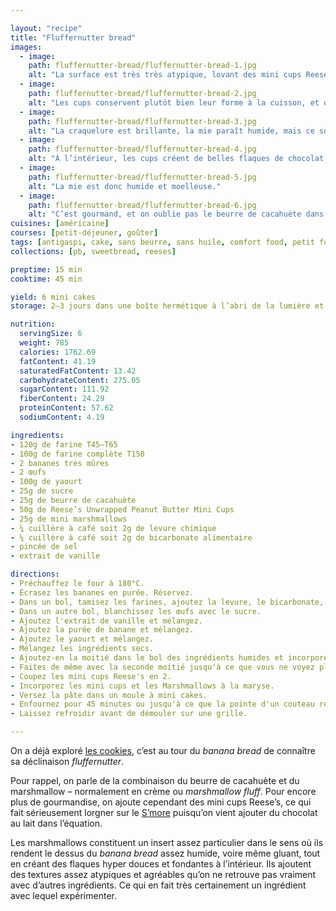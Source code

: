 ```yaml
---

layout: "recipe"
title: "Fluffernutter bread"
images:
  - image:
    path: fluffernutter-bread/fluffernutter-bread-1.jpg
    alt: "La surface est très très atypique, lovant des mini cups Reese’s, avec des fissures encore très humides, qu’on dirait crues."
  - image:
    path: fluffernutter-bread/fluffernutter-bread-2.jpg
    alt: "Les cups conservent plutôt bien leur forme à la cuisson, et offrent une mâche agréable."
  - image:
    path: fluffernutter-bread/fluffernutter-bread-3.jpg
    alt: "La craquelure est brillante, la mie paraît humide, mais ce sont les marshmallows qui font cet effet."
  - image:
    path: fluffernutter-bread/fluffernutter-bread-4.jpg
    alt: "À l’intérieur, les cups créent de belles flaques de chocolat. On le devine à peine, mais elles s’accompagnent de glaques de marshmallow."
  - image:
    path: fluffernutter-bread/fluffernutter-bread-5.jpg
    alt: "La mie est donc humide et moelleuse."
  - image:
    path: fluffernutter-bread/fluffernutter-bread-6.jpg
    alt: "C’est gourmand, et on oublie pas le beurre de cacahuète dans la pâte."
cuisines: [américaine]
courses: [petit-déjeuner, goûter]
tags: [antigaspi, cake, sans beurre, sans huile, comfort food, petit format]
collections: [pb, sweetbread, reeses]

preptime: 15 min
cooktime: 45 min

yield: 6 mini cakes
storage: 2–3 jours dans une boîte hermétique à l’abri de la lumière et de la chaleur. 5 jours au frigo. 2 mois au congélateur.

nutrition:
  servingSize: 6
  weight: 785
  calories: 1762.69
  fatContent: 41.19
  saturatedFatContent: 13.42
  carbohydrateContent: 275.05
  sugarContent: 111.92
  fiberContent: 24.29
  proteinContent: 57.62
  sodiumContent: 4.19

ingredients:
- 120g de farine T45–T65
- 100g de farine complète T150
- 2 bananes très mûres
- 2 œufs
- 100g de yaourt
- 25g de sucre
- 25g de beurre de cacahuète
- 50g de Reese’s Unwrapped Peanut Butter Mini Cups
- 25g de mini marshmallows
- ¼ cuillère à café soit 2g de levure chimique
- ¼ cuillère à café soit 2g de bicarbonate alimentaire
- pincée de sel
- extrait de vanille

directions:
- Préchauffez le four à 180°C.
- Écrasez les bananes en purée. Réservez.
- Dans un bol, tamisez les farines, ajoutez la levure, le bicarbonate, et le sel sans les mettre en contact.
- Dans un autre bol, blanchissez les œufs avec le sucre. 
- Ajoutez l'extrait de vanille et mélangez.
- Ajoutez la purée de banane et mélangez. 
- Ajoutez le yaourt et mélangez. 
- Mélangez les ingrédients secs. 
- Ajoutez-en la moitié dans le bol des ingrédients humides et incorporez délicatement à la maryse. 
- Faites de même avec la seconde moitié jusqu'à ce que vous ne voyez plus de grumeaux.
- Coupez les mini cups Reese's en 2.
- Incorporez les mini cups et les Marshmallows à la maryse.
- Versez la pâte dans un moule à mini cakes.
- Enfournez pour 45 minutes ou jusqu'à ce que la pointe d'un couteau ressorte avec quelques flocons de mie. 
- Laissez refroidir avant de démouler sur une grille. 

---
```


On a déjà exploré [les cookies](fluffernutter-cookie.html), c’est au tour du <i lang="en">banana bread</i> de connaître sa déclinaison <i lang="en">fluffernutter</i>. 

Pour rappel, on parle de la combinaison du beurre de cacahuète et du marshmallow – normalement en crème ou <i lang="en">marshmallow fluff</i>. Pour encore plus de gourmandise, on ajoute cependant des mini cups Reese’s, ce qui fait sérieusement lorgner sur le [S’more](smore-bread.html) puisqu’on vient ajouter du chocolat au lait dans l’équation.

Les marshmallows constituent un insert assez particulier dans le sens où ils rendent le dessus du <i lang="en">banana bread</i> assez humide, voire même gluant, tout en créant des flaques hyper douces et fondantes à l’intérieur. Ils ajoutent des textures assez atypiques et agréables qu’on ne retrouve pas vraiment avec d’autres ingrédients. Ce qui en fait très certainement un ingrédient avec lequel expérimenter.